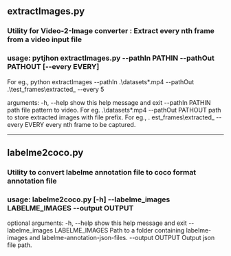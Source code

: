 ## extractImages.py
### Utility for Video-2-Image converter : Extract every nth frame from a video input file

### usage: pytjhon extractImages.py --pathIn PATHIN --pathOut PATHOUT [--every EVERY]

For eg., python extractImages --pathIn .\datasets\*.mp4 --pathOut .\test_frames\extracted_ --every 5

arguments:
  -h, --help         show this help message and exit
  --pathIn PATHIN    path file pattern to video. For eg. .\datasets\*.mp4
  --pathOut PATHOUT  path to store extracted images with file prefix. For eg.,
                     . est_frames\extracted_
  --every EVERY      every nth frame to be captured.
***
## labelme2coco.py
### Utility to convert labelme annotation file to coco format annotation file

### usage: labelme2coco.py [-h] --labelme_images LABELME_IMAGES --output OUTPUT

optional arguments:
  -h, --help            show this help message and exit
  --labelme_images LABELME_IMAGES
                        Path to a folder containing labelme-images and
                        labelme-annotation-json-files.
  --output OUTPUT       Output json file path.
